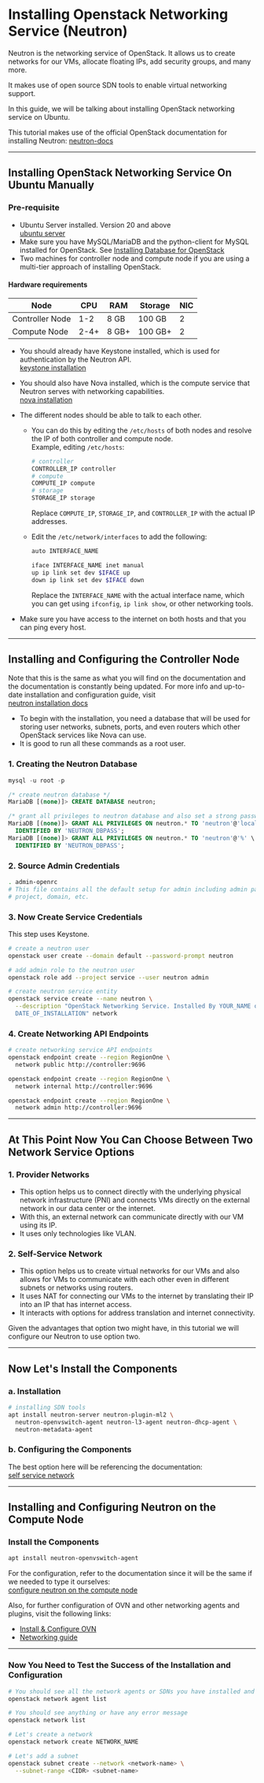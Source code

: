 # Installing Openstack Networking Service (Neutron)

Neutron is the networking service of OpenStack. It allows us to create networks
for our VMs, allocate floating IPs, add security groups, and many more.

It makes use of open source SDN tools to enable virtual networking support.

In this guide, we will be talking about installing OpenStack networking service
on Ubuntu.

This tutorial makes use of the official OpenStack documentation for installing
Neutron: [neutron-docs](https://docs.openstack.org/neutron/latest/install/index.html)

---

## Installing OpenStack Networking Service On Ubuntu Manually

### Pre-requisite

- Ubuntu Server installed. Version 20 and above  
  [ubuntu server](https://documentation.ubuntu.com/server/)
- Make sure you have MySQL/MariaDB and the python-client for MySQL installed for
  OpenStack. See [Installing Database for OpenStack](https://docs.openstack.org/install-guide/environment-sql-database.html)
- Two machines for controller node and compute node if you are using a multi-tier
  approach of installing OpenStack.

#### Hardware requirements

| Node            | CPU      | RAM   | Storage | NIC |
|-----------------|----------|-------|---------|-----|
| Controller Node | 1-2      | 8 GB  | 100 GB  | 2   |
| Compute Node    | 2-4+     | 8 GB+ | 100 GB+ | 2   |

- You should already have Keystone installed, which is used for authentication by
  the Neutron API.  
  [keystone installation](https://docs.openstack.org/keystone/latest/install/keystone-install-rdo.html)
- You should also have Nova installed, which is the compute service that Neutron
  serves with networking capabilities.  
  [nova installation](https://docs.openstack.org/nova/pike/install/compute-install.html)
- The different nodes should be able to talk to each other.
  - You can do this by editing the `/etc/hosts` of both nodes and resolve the IP
    of both controller and compute node.  
    Example, editing `/etc/hosts`:

    ```sh
    # controller
    CONTROLLER_IP controller
    # compute
    COMPUTE_IP compute
    # storage
    STORAGE_IP storage
    ```

    Replace `COMPUTE_IP`, `STORAGE_IP`, and `CONTROLLER_IP` with the actual IP
    addresses.

  - Edit the `/etc/network/interfaces` to add the following:

    ```sh
    auto INTERFACE_NAME

    iface INTERFACE_NAME inet manual
    up ip link set dev $IFACE up
    down ip link set dev $IFACE down
    ```

    Replace the `INTERFACE_NAME` with the actual interface name, which you can get
    using `ifconfig`, `ip link show`, or other networking tools.

- Make sure you have access to the internet on both hosts and that you can ping
  every host.

---

## Installing and Configuring the Controller Node

Note that this is the same as what you will find on the documentation and the
documentation is constantly being updated. For more info and up-to-date
installation and configuration guide, visit  
[neutron installation docs](https://docs.openstack.org/neutron/latest/install/controller-install-ubuntu.html#prerequisites)

- To begin with the installation, you need a database that will be used for
  storing user networks, subnets, ports, and even routers which other OpenStack
  services like Nova can use.
- It is good to run all these commands as a root user.

### 1. Creating the Neutron Database

```sql
mysql -u root -p

/* create neutron database */
MariaDB [(none)]> CREATE DATABASE neutron;

/* grant all privileges to neutron database and also set a strong password. */
MariaDB [(none)]> GRANT ALL PRIVILEGES ON neutron.* TO 'neutron'@'localhost' \
  IDENTIFIED BY 'NEUTRON_DBPASS';
MariaDB [(none)]> GRANT ALL PRIVILEGES ON neutron.* TO 'neutron'@'%' \
  IDENTIFIED BY 'NEUTRON_DBPASS';
```

### 2. Source Admin Credentials

```sh
. admin-openrc
# This file contains all the default setup for admin including admin password,
# project, domain, etc.
```

### 3. Now Create Service Credentials

This step uses Keystone.

```sh
# create a neutron user
openstack user create --domain default --password-prompt neutron

# add admin role to the neutron user
openstack role add --project service --user neutron admin

# create neutron service entity
openstack service create --name neutron \
  --description "OpenStack Networking Service. Installed By YOUR_NAME on \
  DATE_OF_INSTALLATION" network
```

### 4. Create Networking API Endpoints

```sh
# create networking service API endpoints
openstack endpoint create --region RegionOne \
  network public http://controller:9696

openstack endpoint create --region RegionOne \
  network internal http://controller:9696

openstack endpoint create --region RegionOne \
  network admin http://controller:9696
```

---

## At This Point Now You Can Choose Between Two Network Service Options

### 1. Provider Networks

- This option helps us to connect directly with the underlying physical network
  infrastructure (PNI) and connects VMs directly on the external network in our
  data center or the internet.
- With this, an external network can communicate directly with our VM using its IP.
- It uses only technologies like VLAN.

### 2. Self-Service Network

- This option helps us to create virtual networks for our VMs and also allows for
  VMs to communicate with each other even in different subnets or networks using
  routers.
- It uses NAT for connecting our VMs to the internet by translating their IP into
  an IP that has internet access.
- It interacts with options for address translation and internet connectivity.

Given the advantages that option two might have, in this tutorial we will
configure our Neutron to use option two.

---

## Now Let's Install the Components

### a. Installation

```sh
# installing SDN tools
apt install neutron-server neutron-plugin-ml2 \
  neutron-openvswitch-agent neutron-l3-agent neutron-dhcp-agent \
  neutron-metadata-agent
```

### b. Configuring the Components

The best option here will be referencing the documentation:  
[self service network](https://docs.openstack.org/neutron/latest/install/controller-install-option2-ubuntu.html)

---

## Installing and Configuring Neutron on the Compute Node

### Install the Components

```sh
apt install neutron-openvswitch-agent
```

For the configuration, refer to the documentation since it will be the same if
we needed to type it ourselves:  
[configure neutron on the compute node](https://docs.openstack.org/neutron/latest/install/compute-install-ubuntu.html)

Also, for further configuration of OVN and other networking agents and plugins,
visit the following links:

- [Install & Configure OVN](https://docs.openstack.org/neutron/latest/install/ovn/manual_install.html)
- [Networking guide](https://docs.openstack.org/neutron/latest/admin/index.html)

---

### Now You Need to Test the Success of the Installation and Configuration

```sh
# You should see all the network agents or SDNs you have installed and configured
openstack network agent list

# You should see anything or have any error message
openstack network list

# Let's create a network
openstack network create NETWORK_NAME

# Let's add a subnet
openstack subnet create --network <network-name> \
  --subnet-range <CIDR> <subnet-name>
```

